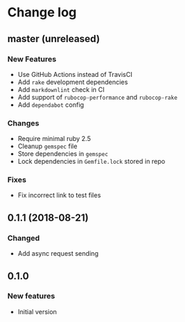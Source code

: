 # Change log

## master (unreleased)

### New Features

* Use GitHub Actions instead of TravisCI
* Add `rake` development dependencies
* Add `markdownlint` check in CI
* Add support of `rubocop-performance` and `rubocop-rake`
* Add `dependabot` config

### Changes

* Require minimal ruby 2.5
* Cleanup `gemspec` file
* Store dependencies in `gemspec`
* Lock dependencies in `Gemfile.lock` stored in repo

### Fixes

* Fix incorrect link to test files

## 0.1.1 (2018-08-21)

### Changed

* Add async request sending

## 0.1.0

### New features

* Initial version
